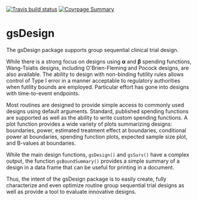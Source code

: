 [![Travis build status](https://travis-ci.org/keaven/gsDesign.svg?branch=master)](https://travis-ci.org/keaven/gsDesign)
[![Covrpage Summary](https://img.shields.io/badge/covrpage-Last_Build_2019_01_17-brightgreen.svg)](http://tinyurl.com/y6uylrcw)

# gsDesign 

The gsDesign package supports group sequential clinical trial design.

While there is a strong focus on designs using **α** and **β** spending functions, Wang-Tsiatis designs, including O'Brien-Fleming and Pocock designs, are also available. The ability to design with non-binding futility rules allows control of Type I error in a manner acceptable to regulatory authorities when futility bounds are employed. Particular effort has gone into designs with time-to-event endpoints.

Most routines are designed to provide simple access to commonly used designs using default arguments. Standard, published spending functions are supported as well as the ability to write custom spending functions. A plot function provides a wide variety of plots summarizing designs: boundaries, power, estimated treatment effect at boundaries, conditional power at boundaries, spending function plots, expected sample size plot, and B-values at boundaries.

While the main design functions, ```gsDesign()``` and ```gsSurv()``` have a complex output, the function ```gsBoundSummary()``` provides a simple summary of a design in a data frame that can be useful for printing in a document.

Thus, the intent of the gsDesign package is to easily create, fully characterize and even optimize routine group sequential trial designs as well as provide a tool to evaluate innovative designs.

